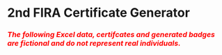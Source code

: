# 2nd FIRA Certificate Generator

<h3 style="color: red;font-style: italic;">The following Excel data, certifcates and generated badges  are fictional and do not represent real individuals.</h3>
